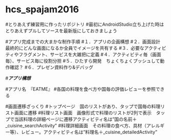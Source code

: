 # hcs_spajam2016

#とりあえず練習用に作ったリポジトリ
#最初にAndroidStudio立ち上げた時はとりあえずプルしてソースを最新版にしておきましょう

#アプリ完成までの大まかな制作手順
#１．アプリの企画構想
#２．画面設計　最終的にどんな画面になるか全員でイメージを共有する
#３．必要なアクティビティやフラグメント、サービスを大雑把に定義
#４．アクティビティ毎（画面毎）、サービス毎に役割分担
#５．ひたすら開発　ちょくちょくプッシュして動作確認？
#６．プレゼン資料作り&デバッグ

#*****************アプリ構想*****************

#アプリ名　『EATME』
#各国の料理を食べ方や国毎の評価レビューを参照できる

#画面遷移ざっくり
#トップページ　国のリストがあり、タップで国毎の料理リスト画面に遷移
#料理リスト画面　画像形式で料理のリストが2列で表示　タップで当該料理の詳細ページに遷移アクティビティ名は”国の名前＋_cuisine_searchActivity"
#料理詳細画面　その料理の食べ方、具材（アレルギー等）、レビュー。アクティビティ名は”料理名＋_cuisine_detailedActivity”